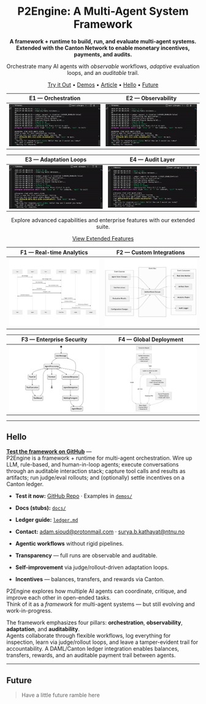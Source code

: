 <!-- Hero -->

<h1 align="center">P2Engine: A Multi-Agent System Framework</h1>

<p align="center"><strong>
A framework + runtime to build, run, and evaluate multi-agent systems. Extended with the Canton Network to enable monetary incentives, payments, and audits.
</strong></p>

<p align="center">
 Orchestrate many AI agents with <i>observable</i> workflows, 
 <i>adaptive</i> evaluation loops, and an <i>auditable</i> trail.
</p>


<p align="center">
 <a href="/p2engine/">Try it Out</a> •
 <a href="/demos">Demos</a> •
 <a href="https://www.adamsioud.com/projects/p2engine.html">Article</a> •
 <a href="#roadmap">Hello</a> •
 <a href="#future">Future</a>
</p>


<div align="center">

| E1 — Orchestration                                                                 | E2 — Observability                                                                 |
| ---------------------------------------------------------------------------------- | ---------------------------------------------------------------------------------- |
| <div align="center"><img src="demos/banner.gif" alt="E1 Orchestration" width="320"></div> | <div align="center"><img src="demos/banner.gif" alt="E2 Observability" width="320"></div> |

| E3 — Adaptation Loops                                                              | E4 — Audit Layer                                                                   |
| ---------------------------------------------------------------------------------- | ---------------------------------------------------------------------------------- |
| <div align="center"><img src="demos/banner.gif" alt="E3 Adaptation Loops" width="320"></div> | <div align="center"><img src="demos/banner.gif" alt="E4 Audit Layer" width="320"></div> |

</div>

<div align="center">
 <p>Explore advanced capabilities and enterprise features with our extended suite.</p>
 <a href="#extended-features">View Extended Features</a>
</div>

<div align="center">

| F1 — Real-time Analytics                                                           | F2 — Custom Integrations                                                           |
| ---------------------------------------------------------------------------------- | ---------------------------------------------------------------------------------- |
| <div align="center"><img src="p2engine/docs/execution-sequence.png" alt="F1 Real-time Analytics" width="320"></div> | <div align="center"><img src="p2engine/docs/observability-events.png" alt="F2 Custom Integrations" width="320"></div> |

| F3 — Enterprise Security                                                           | F4 — Global Deployment                                                             |
| ---------------------------------------------------------------------------------- | ---------------------------------------------------------------------------------- |
| <div align="center"><img src="p2engine/docs/orchestration-fsm.png" alt="F3 Enterprise Security" width="320"></div> | <div align="center"><img src="p2engine/docs/p2engine_transaction_flow.png" alt="F4 Global Deployment" width="320"></div> |

</div>

---
## Hello

[**Test the framework on GitHub**](REPO_URL) —  
P2Engine is a framework + runtime for multi-agent orchestration. Wire up LLM, rule-based, and human-in-loop agents; execute conversations through an auditable interaction stack; capture tool calls and results as artifacts; run judge/eval rollouts; and (optionally) settle incentives on a Canton ledger.

- **Test it now:** [GitHub Repo](REPO_URL) · Examples in [`demos/`](demos/)
- **Docs (stubs):** [`docs/`](docs/)
- **Ledger guide:** [`ledger.md`](ledger.md)
- **Contact:** adam.sioud@protonmail.com · surya.b.kathayat@ntnu.no


- **Agentic workflows** without rigid pipelines.  
- **Transparency** — full runs are observable and auditable.  
- **Self-improvement** via judge/rollout-driven adaptation loops.  
- **Incentives** — balances, transfers, and rewards via Canton.

P2Engine explores how multiple AI agents can coordinate, critique, and improve each other in open-ended tasks.  
Think of it as a <em>framework</em> for multi-agent systems — but still evolving and work-in-progress.

The framework emphasizes four pillars: **orchestration**, **observability**, **adaptation**, and **auditability**.  
Agents collaborate through flexible workflows, log everything for inspection, learn via judge/rollout loops, and leave a tamper-evident trail for accountability. A DAML/Canton ledger integration enables balances, transfers, rewards, and an auditable payment trail between agents.

---

## Future

> Have a little future ramble here
